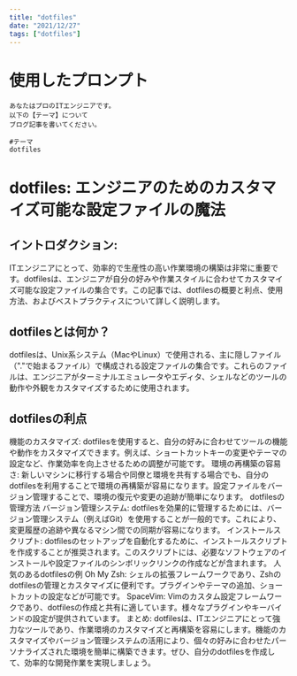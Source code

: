 ```yaml
---
title: "dotfiles"
date: "2021/12/27"
tags: ["dotfiles"]
---
```


# 使用したプロンプト

```
あなたはプロのITエンジニアです。
以下の【テーマ】について
ブログ記事を書いてください。

#テーマ
dotfiles
```

# dotfiles: エンジニアのためのカスタマイズ可能な設定ファイルの魔法

## イントロダクション:
ITエンジニアにとって、効率的で生産性の高い作業環境の構築は非常に重要です。dotfilesは、エンジニアが自分の好みや作業スタイルに合わせてカスタマイズ可能な設定ファイルの集合です。この記事では、dotfilesの概要と利点、使用方法、およびベストプラクティスについて詳しく説明します。

## dotfilesとは何か？
dotfilesは、Unix系システム（MacやLinux）で使用される、主に隠しファイル（"."で始まるファイル）で構成される設定ファイルの集合です。これらのファイルは、エンジニアがターミナルエミュレータやエディタ、シェルなどのツールの動作や外観をカスタマイズするために使用されます。

## dotfilesの利点

機能のカスタマイズ: dotfilesを使用すると、自分の好みに合わせてツールの機能や動作をカスタマイズできます。例えば、ショートカットキーの変更やテーマの設定など、作業効率を向上させるための調整が可能です。
環境の再構築の容易さ: 新しいマシンに移行する場合や同僚と環境を共有する場合でも、自分のdotfilesを利用することで環境の再構築が容易になります。設定ファイルをバージョン管理することで、環境の復元や変更の追跡が簡単になります。
dotfilesの管理方法
バージョン管理システム: dotfilesを効果的に管理するためには、バージョン管理システム（例えばGit）を使用することが一般的です。これにより、変更履歴の追跡や異なるマシン間での同期が容易になります。
インストールスクリプト: dotfilesのセットアップを自動化するために、インストールスクリプトを作成することが推奨されます。このスクリプトには、必要なソフトウェアのインストールや設定ファイルのシンボリックリンクの作成などが含まれます。
人気のあるdotfilesの例
Oh My Zsh: シェルの拡張フレームワークであり、Zshのdotfilesの管理とカスタマイズに便利です。プラグインやテーマの追加、ショートカットの設定などが可能です。
SpaceVim: Vimのカスタム設定フレームワークであり、dotfilesの作成と共有に適しています。様々なプラグインやキーバインドの設定が提供されています。
まとめ:
dotfilesは、ITエンジニアにとって強力なツールであり、作業環境のカスタマイズと再構築を容易にします。機能のカスタマイズやバージョン管理システムの活用により、個々の好みに合わせたパーソナライズされた環境を簡単に構築できます。ぜひ、自分のdotfilesを作成して、効率的な開発作業を実現しましょう。
